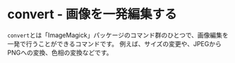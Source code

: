# convert - 画像を一発編集する
`convert`とは「ImageMagick」パッケージのコマンド群のひとつで、画像編集を一発で行うことができるコマンドです。
例えば、サイズの変更や、JPEGからPNGへの変換、色相の変換などです。
